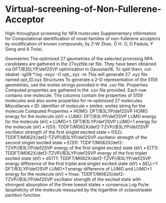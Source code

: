 # Virtual-screening-of-Non-Fullerene-Acceptor


High-throughput screening for NFA molecules
Supplementary information for Computational identification of novel families of non-fullerene acceptors by modification of known compounds, by Z-W Zhao, Ö H. O, D Padula, Y Geng and A Troisi.

Geometries
The optimized 27 geometries of the selected promising NFA candidates are gathered in the 27xyzfile.rar file.
They have been obtained via DFT/B35LYP/def2SVP optimization in Gaussian16. To split them, run
obabel -ig09 *.log -oxyz -O opt_.xyz -m
This will generate 27 .xyz file named opt_ID.xyz
Structures
To generate a 2-D representation of the 5159 geometries, use the smiles strings provided in the .csv file.
Properties
Computed properties are gathered in the .csv file provided. Each row contains one molecule. The columns contain the properties of 5159 molecules and also some properties for re-optimized 27 molecules. 
Miscellanea
•	ID: identifier of molecule
•	smiles: smiles string for the molecule
Computed Properties
•	HOMO: DFT/B3LYP/def2SVP HOMO energy for the molecule (eV)
•	LUMO: DFT/B3LYP/def2SVP LUMO energy for the molecule (eV)
•	LUMO+1: DFT/B3LYP/def2SVP LUMO+1 energy for the molecule (eV)
•	f(S1): TDDFT/M062X/def2-TZVP//B3LYP/def2SVP oscillator strength of the first singlet excited state
•	f(S2): TDDFT/M062X/def2-TZVP//B3LYP/def2SVP oscillator strength of the second singlet excited state
•	E(S1): TDDFT/M062X/def2-TZVP//B3LYP/def2SVP energy of the first singlet excited state (eV)
•	E(T1): TDDFT/M062X/def2-TZVP//B3LYP/def2SVP energy of the first triplet excited state (eV)
•	dS1T1: TDDFT/M062X/def2-TZVP//B3LYP/def2SVP energy difference of the first triplet and singlet excited state (eV)
•	ΔELL+1: DFT/B3LYP/def2SVP LUMO+1 energy difference of LUMO and LUMO+1 energy for the molecule (eV)
•	fmax: TDDFT/M062X/def2-TZVP//B3LYP/def2SVP oscillator strength of the excited state with strongest absorption of the three lowest states
•	consensus Log Po/w: lipophilicity of the molecule measured by the logarithm of octanol/water partition function 
